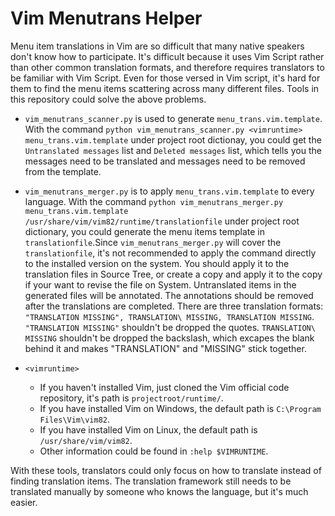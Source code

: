 # Vim Menutrans Helper

 Menu item translations in Vim are so difficult that many native speakers don't
 know how to participate. It's difficult because it uses Vim Script rather than
 other common translation formats, and therefore requires translators to be
 familiar with Vim Script. Even for those versed in Vim script, it's hard for
 them to find the menu items scattering across many different files. Tools in
 this repository could solve the above problems.


* `vim_menutrans_scanner.py` is used to generate `menu_trans.vim.template`.
  With the command `python vim_menutrans_scanner.py <vimruntime> menu_trans.vim.template`
  under project root dictionay, you could get the `Untranslated messages`
  list and `Deleted messages` list, which tells you the messages need
  to be translated and messages need to be removed from the template.

* `vim_menutrans_merger.py` is to apply `menu_trans.vim.template` to every
  language. With the command `python vim_menutrans_merger.py menu_trans.vim.template /usr/share/vim/vim82/runtime/translationfile` under project root dictionary, you could generate the menu
  items template in `translationfile`.Since `vim_menutrans_merger.py` will cover
  the `translationfile`, it's not recommended to apply the command directly to
  the installed version on the system. You should apply it to the translation
  files in Source Tree, or create a copy and apply it to the copy if your want
  to revise the file on System. Untranslated items in the generated files will
  be annotated. The annotations should be removed after the translations are
  completed. There are three translation formats: `"TRANSLATION MISSING", TRANSLATION\ MISSING, TRANSLATION MISSING`. `"TRANSLATION MISSING"` shouldn't be dropped the quotes.
  `TRANSLATION\ MISSING` shouldn't be dropped the backslash, which excapes the
  blank behind it and makes "TRANSLATION" and "MISSING" stick together.

* `<vimruntime>`   
    + If you haven't installed Vim, just cloned the Vim official code
      repository, it's path is `projectroot/runtime/`.
    + If you have installed Vim on Windows, the default path is
      `C:\Program Files\Vim\vim82`.
    + If you have installed Vim on Linux, the default path is
      `/usr/share/vim/vim82`.
    + Other information could be found in `:help $VIMRUNTIME`.

With these tools, translators could only focus on how to translate instead of
finding translation items. The translation framework still needs to be
translated manually by someone who knows the language, but it's much easier.
